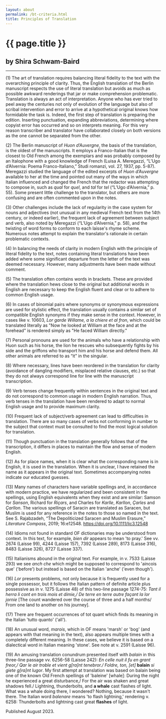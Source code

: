 ```yaml
---
layout: about
permalink: /bt-criteria.html
title: Principles of Translation
---
```


# {{ page.title }}
## by Shira Schwam-Baird

***

(1) The art of translation requires balancing literal fidelity to the text with the overarching principle of clarity. Thus, the English translation of the Berlin manuscript respects the use of literal translation but avoids as much as possible awkward renderings that jar or make comprehension problematic. Translation is always an act of interpretation. Anyone who has ever tried to peel away the centuries not only of evolution of the language but also of scribal intervention and error to arrive at a hypothetical original knows how formidable the task is. Indeed, the first step of translation is preparing the edition. Inserting punctuation, expanding abbreviations, determining where copyist error has occurred and so on interprets meaning. For this very reason transcriber and translator have collaborated closely on both versions as the one cannot be separated from the other.

(2) The Berlin manuscript of *Huon d’Auvergne*, the basis of the translation, is the oldest of the manuscripts. It employs a Franco-Italian that is the closest to Old French among the exemplars and was probably composed by an Italophone with a good knowledge of French (Luisa A. Meregazzi, “L’Ugo d’Alvernia: Poema Franco-Italiano,” Studi romanzi, vol. 27, 1937, pp. 5-87).  Meregazzi studied the language of the edited excerpts of *Huon d’Auvergne* available to her at the time and pointed out many of the ways in which Italian influenced and changed the French that the redactor was attempting to compose in, such as *qual* for *quel*, and *tal* for *tel* (“L’Ugo d’Alvernia,” p. 55).  Some present little challenge to the translator, but others are more confusing and are often commented upon in the notes. 

(3) Other challenges include the lack of regularity in the case system for nouns and adjectives (not unusual in any medieval French text from the 14th century, or indeed earlier), the frequent lack of agreement between subject and verb, also noted by Meregazzi (“L’Ugo d’Alvernia,” p. 58), and the twisting of word forms to conform to each laisse's rhyme scheme. Numerous notes attempt to explain the translator's rationale in certain problematic contexts.

(4) In balancing the needs of clarity in modern English with the principle of literal fidelity to the text, notes containing literal translations have been added where some significant departure from the letter of the text was deemed necessary. However, many adjustments have been made without comment. 
	
(5) The translation often contains words in brackets. These are provided where the translation hews close to the original but additional words in English are necessary to keep the English fluent and clear or to adhere to common English usage. 

(6) In cases of binomial pairs where synonyms or synonymous expressions are used for stylistic effect, the translation usually contains a similar set of compatible English synonyms if they make sense in the context. However, in cases like v. 10603, *Lor garde Willame, a la chiere et al fron*, which could be translated literally as "Now he looked at William at the face and at the forehead" is rendered simply as "He faced William directly."

(7) Personal pronouns are used for the animals who have a relationship with Huon such as his horse, the lion he rescues who subsequently fights by his side and the griffons who transport him and his horse and defend them. All other animals are referred to as “it” in the singular.
	
(8) Where necessary, lines have been reordered in the translation for clarity (avoidance of dangling modifiers, misplaced relative clauses, etc.) so that they do not always correspond line for line with the manuscript transcription. 
	
(9) Verb tenses change frequently within sentences in the original text and do not correspond to common usage in modern English narration. Thus, verb tenses in the translation have been rendered to adapt to normal English usage and to provide maximum clarity. 

(10) Frequent lack of subject/verb agreement can lead to difficulties in translation. There are so many cases of verbs not conforming in number to the subject that context must be consulted to find the most logical solution for translation.
	
(11) Though punctuation in the translation generally follows that of the transcription, it differs in places to maintain the flow and sense of modern English.
	
(12) As for place names, when it is clear what the corresponding name is in English, it is used in the translation. When it is unclear, I have retained the name as it appears in the original text. Sometimes accompanying notes indicate our educated guesses.

(13) Many names of characters have variable spellings and, in accordance with modern practice, we have regularized and been consistent in the spellings, using English equivalents when they exist and are similar: Samson for *Sanson*, Richard for *Riçars*, and Charles for *Karlle*, *Karllon*, *Çarles* and *Çarllon*. The various spellings of Saracin are translated as Saracen, but Muslim is used for any reference in the notes to those so named in the text. See S. Rajabzadeh, “The Depoliticized Saracen and Muslim Erasure,” *Literature Compass*, 2019; 16:e12548. https://doi.org/10.1111/lic3.12548
	
(14) Idioms not found in standard OF dictionaries may be understood from context. In this text, for example, *bien dir* appears to mean 'to pray.' See vv. 2674 (Laisse 99), 4244 (Laisse 157), 7392 (Laisse 289), 8173 (Laisse 316), 8483 (Laisse 326), 8727 (Laisse 337).

(15) Italianisms abound in the original text. For example, in v. 7533 (Laisse 293) we see *anch che* which might be supposed to correspond to 'aincois que' ('before') but instead is based on the Italian 'anche' ('even though').

(16) *Lor* presents problems, not only because it is frequently used for a single possessor, but it follows the Italian pattern of definite article plus possessive as in v. 1275 (Laisse 48) of this two-line passage 1274-75: *Tant il herra li cont en trois mois et dimie,/ De terre en terre autre façant la lor jornie* [The count wandered over the course of three and a half months/ From one land to another on his journey]. 

(17) There are frequent occurrences of tot quant which finds its meaning in the Italian 'tutto quanto' ('all').

(18) An unusual word, *marois*, which in OF means 'marsh' or 'bog' (and appears with that meaning in the text), also appears multiple times with a completely different meaning. In these cases, we believe it is based on a dialectical word in Italian meaning 'stone'. See note at v. 2591 (Laisse 96).

(19) An amusing translation conundrum presented itself with *balain* in this three-line passage vv. 6256-58 (Laisse 242): *En celle nuit il fu en grant freor,/ Qar le air troble et vient g[ra]nt tenebror./ Foldre, ton, [et]* **balain** *si giete g[ra]nt lugor*. My first attempt at translation was based on balain being one of the known Old French spellings of 'baleine' [whale]: During the night he experienced a great disturbance,/ For the air was shaken and great shadows fell./ Lightning, thunderbolts, and **a whale** cast flashes of light. What was a whale doing there, I wondered? Nothing, because it wasn't there. The Italian word *balenare* means 'to flash lightning,' rendering v. 6258: Thunderbolts and lightning cast great **flashes** of light.

Published August 2023.
